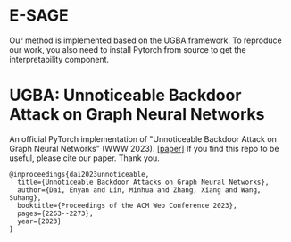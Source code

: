 # E-SAGE
Our method is implemented based on the UGBA framework. To reproduce our work, you also need to install Pytorch from source to get the interpretability component.
# UGBA: Unnoticeable Backdoor Attack on Graph Neural Networks
An official PyTorch implementation of "Unnoticeable Backdoor Attack on Graph Neural Networks" (WWW 2023). [[paper]](https://arxiv.org/abs/2303.01263) If you find this repo to be useful, please cite our paper. Thank you.
```
@inproceedings{dai2023unnoticeable,
  title={Unnoticeable Backdoor Attacks on Graph Neural Networks},
  author={Dai, Enyan and Lin, Minhua and Zhang, Xiang and Wang, Suhang},
  booktitle={Proceedings of the ACM Web Conference 2023},
  pages={2263--2273},
  year={2023}
}
```
